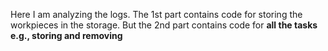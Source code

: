 Here I am analyzing the logs. The 1st part contains code for storing the workpieces in the storage. But the 2nd part contains code for **all the tasks e.g., storing and removing**

